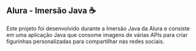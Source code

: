 ## Alura - Imersão Java ☕

Este projeto foi desenvolvido durante a Imersão Java da Alura e consiste em uma aplicação Java que consome imagens de várias APIs para criar figurinhas personalizadas para compartilhar nas redes sociais.

